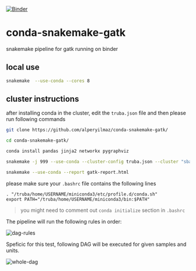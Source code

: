 [![Binder](http://mybinder.org/badge_logo.svg)](http://beta.mybinder.org/v2/gh/alperyilmaz/conda-snakemake-gatk/master?urlpath=lab/tree/index.ipynb)

# conda-snakemake-gatk

snakemake pipeline for gatk running on binder

## local use

```bash
snakemake  --use-conda --cores 8
```

## cluster instructions

after installing conda in the cluster, edit the `truba.json` file and then please run following commands

```bash
git clone https://github.com/alperyilmaz/conda-snakemake-gatk/

cd conda-snakemake-gatk/

conda install pandas jinja2 networkx pygraphviz

snakemake -j 999 --use-conda --cluster-config truba.json --cluster "sbatch -A {cluster.account} -p {cluster.partition} -n {cluster.n}  -t {cluster.time} --constraint {cluster.constraint} --export=PATH"

snakemake --use-conda --report gatk-report.html
```

please make sure your `.bashrc` file contains the following lines 

```
. "/truba/home/USERNAME/miniconda3/etc/profile.d/conda.sh"
export PATH="/truba/home/USERNAME/miniconda3/bin:$PATH"
```

> you might need to comment out `conda initialize` section in `.bashrc`

The pipeline will run the following rules in order:

![dag-rules](dag-rules.svg)

Speficic for this test, following DAG will be executed for given samples and units.

![whole-dag](dag.svg)
